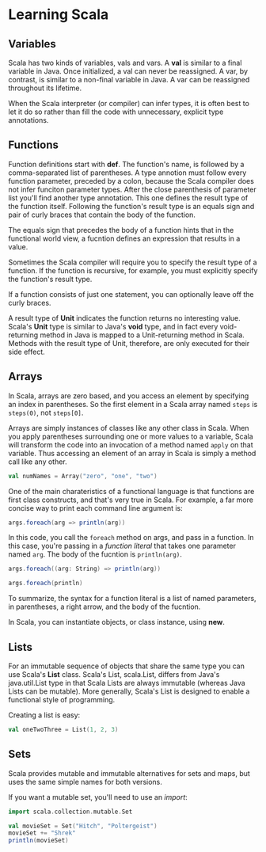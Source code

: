 # Learning Scala

## Variables
Scala has two kinds of variables, vals and vars. A **val** is similar to a final variable in Java. Once initialized, a val can never be reassigned. A var, by contrast, is similar to a non-final variable in Java. A var can be reassigned throughout its lifetime.

When the Scala interpreter (or compiler) can infer types, it is often best to let it do so rather than fill the code with unnecessary, explicit type annotations.

## Functions
Function definitions start with **def**. The function's name, is followed by a comma-separated list of parentheses. A type annotion must follow every function parameter, preceded by a colon, because the Scala compiler does not infer funciton parameter types. After the close parenthesis of parameter list you'll find another type annotation. This one defines the result type of the function itself. Following the function's result type is an equals sign and pair of curly braces that contain the body of the function.

The equals sign that precedes the body of a function hints that in the functional world view, a fucntion defines an expression that results in a value.

Sometimes the Scala compiler will require you to specify the result type of a function. If the function is recursive, for example, you must explicitly specify the function's result type.

If a function consists of just one statement, you can optionally leave off the curly braces.

A result type of **Unit** indicates the function returns no interesting value. Scala's **Unit** type is similar to Java's **void** type, and in fact every void-returning method in Java is mapped to a Unit-returning method in Scala. Methods with the result type of Unit, therefore, are only executed for their side effect.

## Arrays
In Scala, arrays are zero based, and you access an element by specifying an index in parentheses. So the first element in a Scala array named `steps` is `steps(0)`, not `steps[0]`.

Arrays are simply instances of classes like any other class in Scala. When you apply parentheses surrounding one or more values to a variable, Scala will transform the code into an invocation of a method named `apply` on that variable. Thus accessing an element of an array in Scala is simply a method call like any other.

```scala
val numNames = Array("zero", "one", "two")
```

One of the main charateristics of a functional language is that functions are first class constructs, and that's very true in Scala. For example, a far more concise way to print each command line argument is:
```scala
args.foreach(arg => println(arg))
```
In this code, you call the `foreach` method on args, and pass in a function. In this case, you're passing in a *function literal* that takes one parameter named `arg`. The body of the fucntion is `println(arg)`.

```scala
args.foreach((arg: String) => println(arg))
```

```scala
args.foreach(println)
```

To summarize, the syntax for a function literal is a list of named parameters, in parentheses, a right arrow, and the body of the fucntion.

In Scala, you can instantiate objects, or class instance, using **new**.

## Lists
For an immutable sequence of objects that share the same type you can use Scala's **List** class. Scala's List, scala.List, differs from Java's java.util.List type in that Scala Lists are always immutable (whereas Java Lists can be mutable). More generally, Scala's List is designed to enable a functional style of programming.

Creating a list is easy:
```scala
val oneTwoThree = List(1, 2, 3)
```

## Sets
Scala provides mutable and immutable alternatives for sets and maps, but uses the same simple names for both versions.

If you want a mutable set, you'll need to use an *import*:
```scala
import scala.collection.mutable.Set

val movieSet = Set("Hitch", "Poltergeist")
movieSet += "Shrek"
println(movieSet)
```
